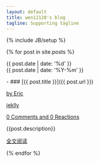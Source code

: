 ```yaml
---
layout: default
title: wen12128's blog
tagline: Supporting tagline
---
```

{% include JB/setup %}

<div class="blog_list clearfix">
 {% for post in site.posts %}

   <div class="blog_teaser box">
      <p class="blog_date">{{ post.date | date: '%d' }}<br><span>{{ post.date | date: '%Y-%m' }}</span></p>
      - ### [{{ post.title }}]({{ post.url }})
      <div class="blog_teaser_bar">
        <p class="user"><a href="#"><span class="icon-user"></span>by Eric</a></p>
        <p class="tags"><span class="icon-tag"></span><a class="last" href="http://caishanchun.cn/tags.html#jekyll-ref">jeklly</a></p>
        <p class="comments"><span class="icon-comments"></span><a href="/en/blog/2013/05/30/237-and-242-released/#disqus_thread" data-disqus-identifier="idguid=blogpost-51">0 Comments and 0 Reactions</a></p>
      </div>
      <p></p><p>{{post.description}}</p><p></p>
      <a href="{{ post.url }}" title="全文阅读">全文阅读</a>
   </div>

 {% endfor %}
</div>
